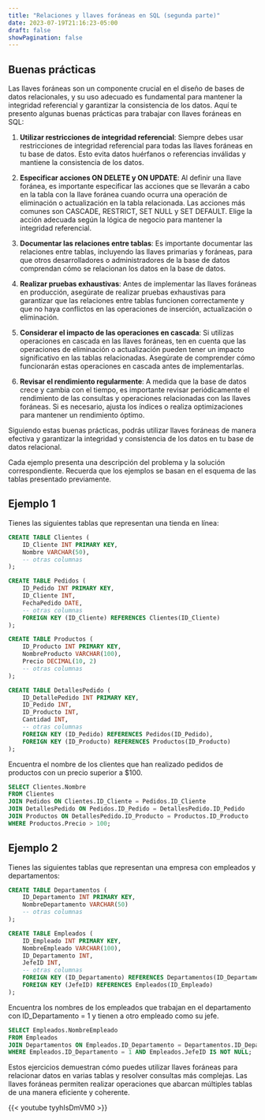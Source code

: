 ```yaml
---
title: "Relaciones y llaves foráneas en SQL (segunda parte)"
date: 2023-07-19T21:16:23-05:00
draft: false
showPagination: false
---
```


## Buenas prácticas

Las llaves foráneas son un componente crucial en el diseño de bases de datos relacionales, y su uso adecuado es fundamental para mantener la integridad referencial y garantizar la consistencia de los datos. Aquí te presento algunas buenas prácticas para trabajar con llaves foráneas en SQL:

1. **Utilizar restricciones de integridad referencial**: Siempre debes usar restricciones de integridad referencial para todas las llaves foráneas en tu base de datos. Esto evita datos huérfanos o referencias inválidas y mantiene la consistencia de los datos.

2. **Especificar acciones ON DELETE y ON UPDATE**: Al definir una llave foránea, es importante especificar las acciones que se llevarán a cabo en la tabla con la llave foránea cuando ocurra una operación de eliminación o actualización en la tabla relacionada. Las acciones más comunes son CASCADE, RESTRICT, SET NULL y SET DEFAULT. Elige la acción adecuada según la lógica de negocio para mantener la integridad referencial.

3. **Documentar las relaciones entre tablas**: Es importante documentar las relaciones entre tablas, incluyendo las llaves primarias y foráneas, para que otros desarrolladores o administradores de la base de datos comprendan cómo se relacionan los datos en la base de datos.

4. **Realizar pruebas exhaustivas**: Antes de implementar las llaves foráneas en producción, asegúrate de realizar pruebas exhaustivas para garantizar que las relaciones entre tablas funcionen correctamente y que no haya conflictos en las operaciones de inserción, actualización o eliminación.

5. **Considerar el impacto de las operaciones en cascada**: Si utilizas operaciones en cascada en las llaves foráneas, ten en cuenta que las operaciones de eliminación o actualización pueden tener un impacto significativo en las tablas relacionadas. Asegúrate de comprender cómo funcionarán estas operaciones en cascada antes de implementarlas.

6. **Revisar el rendimiento regularmente**: A medida que la base de datos crece y cambia con el tiempo, es importante revisar periódicamente el rendimiento de las consultas y operaciones relacionadas con las llaves foráneas. Si es necesario, ajusta los índices o realiza optimizaciones para mantener un rendimiento óptimo.

Siguiendo estas buenas prácticas, podrás utilizar llaves foráneas de manera efectiva y garantizar la integridad y consistencia de los datos en tu base de datos relacional.

Cada ejemplo presenta una descripción del problema y la solución correspondiente. Recuerda que los ejemplos se basan en el esquema de las tablas presentado previamente.

## Ejemplo 1

Tienes las siguientes tablas que representan una tienda en línea:

```sql
CREATE TABLE Clientes (
    ID_Cliente INT PRIMARY KEY,
    Nombre VARCHAR(50),
    -- otras columnas
);

CREATE TABLE Pedidos (
    ID_Pedido INT PRIMARY KEY,
    ID_Cliente INT,
    FechaPedido DATE,
    -- otras columnas
    FOREIGN KEY (ID_Cliente) REFERENCES Clientes(ID_Cliente)
);

CREATE TABLE Productos (
    ID_Producto INT PRIMARY KEY,
    NombreProducto VARCHAR(100),
    Precio DECIMAL(10, 2)
    -- otras columnas
);

CREATE TABLE DetallesPedido (
    ID_DetallePedido INT PRIMARY KEY,
    ID_Pedido INT,
    ID_Producto INT,
    Cantidad INT,
    -- otras columnas
    FOREIGN KEY (ID_Pedido) REFERENCES Pedidos(ID_Pedido),
    FOREIGN KEY (ID_Producto) REFERENCES Productos(ID_Producto)
);
```

Encuentra el nombre de los clientes que han realizado pedidos de productos con un precio superior a $100.

```sql
SELECT Clientes.Nombre
FROM Clientes
JOIN Pedidos ON Clientes.ID_Cliente = Pedidos.ID_Cliente
JOIN DetallesPedido ON Pedidos.ID_Pedido = DetallesPedido.ID_Pedido
JOIN Productos ON DetallesPedido.ID_Producto = Productos.ID_Producto
WHERE Productos.Precio > 100;
```

## Ejemplo 2

Tienes las siguientes tablas que representan una empresa con empleados y departamentos:

```sql
CREATE TABLE Departamentos (
    ID_Departamento INT PRIMARY KEY,
    NombreDepartamento VARCHAR(50)
    -- otras columnas
);

CREATE TABLE Empleados (
    ID_Empleado INT PRIMARY KEY,
    NombreEmpleado VARCHAR(100),
    ID_Departamento INT,
    JefeID INT,
    -- otras columnas
    FOREIGN KEY (ID_Departamento) REFERENCES Departamentos(ID_Departamento),
    FOREIGN KEY (JefeID) REFERENCES Empleados(ID_Empleado)
);
```

Encuentra los nombres de los empleados que trabajan en el departamento con ID_Departamento = 1 y tienen a otro empleado como su jefe.

```sql
SELECT Empleados.NombreEmpleado
FROM Empleados
JOIN Departamentos ON Empleados.ID_Departamento = Departamentos.ID_Departamento
WHERE Empleados.ID_Departamento = 1 AND Empleados.JefeID IS NOT NULL;
```

Estos ejercicios demuestran cómo puedes utilizar llaves foráneas para relacionar datos en varias tablas y resolver consultas más complejas. Las llaves foráneas permiten realizar operaciones que abarcan múltiples tablas de una manera eficiente y coherente.

{{< youtube tyyhIsDmVM0 >}}
